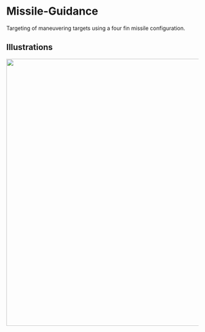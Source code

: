 # Missile-Guidance
Targeting of maneuvering targets using a four fin missile configuration.

## Illustrations
<img src="https://github.com/alexliniger/MPCC/blob/master/Images/MPC_sim.gif" width="700" />

